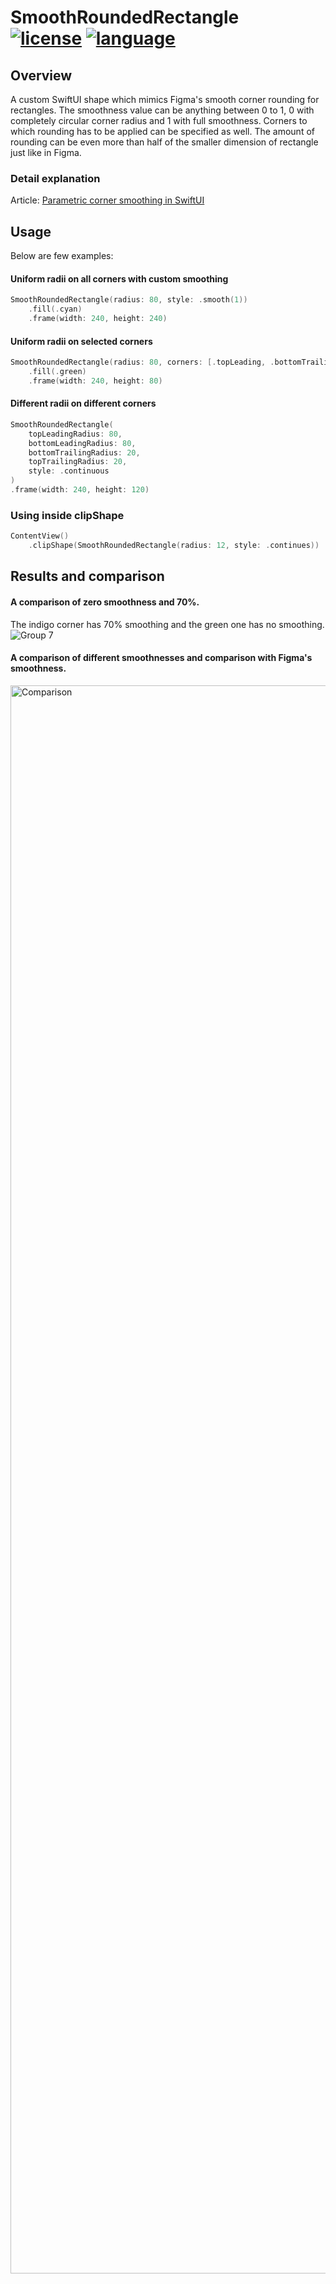 # SmoothRoundedRectangle <br> [![license](https://badgen.net/badge/license/MIT/green?icon=github)](./LICENSE) [![language](https://badgen.net/badge/language/Swift/orange?icon=apple)](./LANGUAGE)

## Overview
A custom SwiftUI shape which mimics Figma's smooth corner rounding for rectangles. The smoothness value can be anything between 0 to 1, 0 with completely circular corner radius and 1 with full smoothness. Corners to which rounding has to be applied can be specified as well. The amount of rounding can be even more than half of the smaller dimension of rectangle just like in Figma.

### Detail explanation
Article: [Parametric corner smoothing in SwiftUI](https://medium.com/@zvyom/parametric-corner-smoothing-in-swiftui-108acea52874)

## Usage
Below are few examples:
#### Uniform radii on all corners with custom smoothing
``` swift
SmoothRoundedRectangle(radius: 80, style: .smooth(1))
    .fill(.cyan)
    .frame(width: 240, height: 240)
```

#### Uniform radii on selected corners
``` swift
SmoothRoundedRectangle(radius: 80, corners: [.topLeading, .bottomTrailing])
    .fill(.green)
    .frame(width: 240, height: 80)
```

#### Different radii on different corners
``` swift
SmoothRoundedRectangle(
    topLeadingRadius: 80,
    bottomLeadingRadius: 80,
    bottomTrailingRadius: 20,
    topTrailingRadius: 20,
    style: .continuous
)
.frame(width: 240, height: 120)
```

### Using inside clipShape
``` swift
ContentView()
    .clipShape(SmoothRoundedRectangle(radius: 12, style: .continues))
```
## Results and comparison
#### A comparison of zero smoothness and 70%. <br>
The indigo corner has 70% smoothing and the green one has no smoothing. <br>
![Group 7](https://github.com/user-attachments/assets/0390b622-a23f-42a9-a19f-0b12a059e6bb)

#### A comparison of different smoothnesses and comparison with Figma's smoothness. <br>
<img width="2541" alt="Comparison" src="https://github.com/user-attachments/assets/4e3bf650-7670-483c-889f-ec865a756972">

